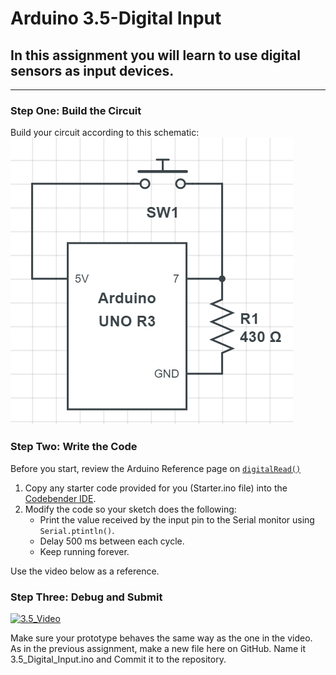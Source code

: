 # Arduino 3.5-Digital Input
## In this assignment you will learn to use digital sensors as input devices.  

---

### Step One: Build the Circuit

Build your circuit according to this schematic:
![pulldown circuit](https://github.com/WHS-Robotics-Classes/3.5-Digital_Input/blob/main/pulldown.PNG?raw=true)

### Step Two: Write the Code

Before you start, review the Arduino Reference page on [`digitalRead()`](https://www.arduino.cc/reference/en/language/functions/digital-io/digitalread/)

1. Copy any starter code provided for you (Starter.ino file) into the [Codebender IDE](https://edu.codebender.cc/class/1ajtp).
2. Modify the code so your sketch does the following:
    - Print the value received by the input pin to the Serial monitor using `Serial.ptintln()`.
    - Delay 500 ms between each cycle.
    - Keep running forever.

Use the video below as a reference.

### Step Three: Debug and Submit

[![3.5_Video](http://img.youtube.com/vi/YLVuv-kYwoE/0.jpg)](https://www.youtube.com/watch?v=YLVuv-kYwoE "3.5-Digital Input Video")

Make sure your prototype behaves the same way as the one in the video. As in the previous assignment, make a new file here on GitHub. Name it 3.5_Digital_Input.ino and Commit it to the repository.
